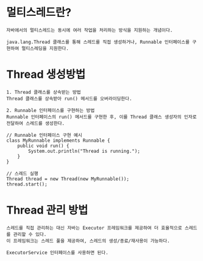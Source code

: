 # 멀티스레드란?
    자바에서의 멀티스레드는 동시에 여러 작업을 처리하는 방식을 지원하는 개념이다.

    java.lang.Thread 클래스를 통해 스레드를 직접 생성하거나, Runnable 인터페이스를 구현하여 멀티스레딩을 지원한다.

# Thread 생성방법
    1. Thread 클래스를 상속받는 방법
    Thread 클래스를 상속받아 run() 메서드를 오버라이딩한다.

    2. Runnable 인터페이스를 구현하는 방법
    Runnable 인터페이스의 run() 메서드를 구현한 후, 이를 Thread 클래스 생성자의 인자로 전달하여 스레드를 생성한다.

```
// Runnable 인터페이스 구현 예시
class MyRunnable implements Runnable {
    public void run() {
        System.out.println("Thread is running.");
    }
}

// 스레드 실행
Thread thread = new Thread(new MyRunnable());
thread.start();
```

# Thread 관리 방법
    스레드를 직접 관리하는 대신 자바는 Executor 프레임워크를 제공하여 더 효율적으로 스레드를 관리할 수 있다.
    이 프레임워크는 스레드 풀을 제공하여, 스레드의 생성/종료/재사용이 가능하다.
    
    ExecutorService 인터페이스를 사용하면 된다.
